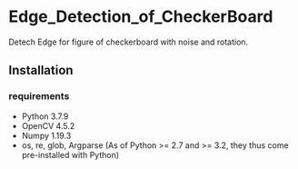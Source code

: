 # Edge_Detection_of_CheckerBoard
Detech Edge for figure of checkerboard with noise and rotation. 
## Installation
### requirements
* Python 3.7.9
* OpenCV 4.5.2
* Numpy 1.19.3
* os, re, glob, Argparse (As of Python >= 2.7 and >= 3.2, they thus come pre-installed with Python) 
